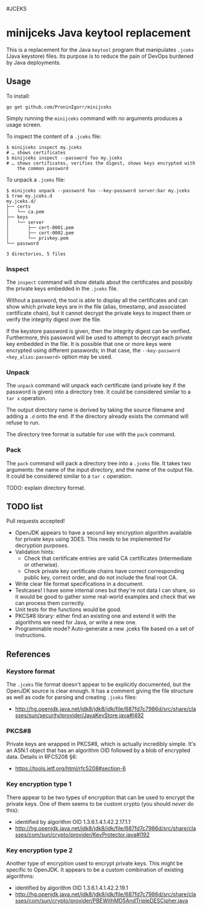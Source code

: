 #JCEKS

# minijceks Java keytool replacement

This is a replacement for the Java `keytool` program that manipulates `.jceks`
(Java keystore) files. Its purpose is to reduce the pain of DevOps burdened by
Java deployments.

## Usage

To install:

```
go get github.com/ProninIgorr/minijceks
```

Simply running the `minijceks` command with no arguments produces a usage screen.

To inspect the content of a `.jceks` file:

```
$ minijceks inspect my.jceks
# … shows certificates
$ minijceks inspect --password foo my.jceks
# … shows certificates, verifies the digest, shows keys encrypted with
    the common password
```

To unpack a `.jceks` file:

```
$ minijceks unpack --password foo --key-password server:bar my.jceks
$ tree my.jceks.d
my.jceks.d/
├── certs
│   └── ca.pem
├── keys
│   └── server
│       ├── cert-0001.pem
│       ├── cert-0002.pem
│       └── privkey.pem
└── password

3 directories, 5 files
```

### Inspect

The `inspect` command will show details about the certificates and possibly the
private keys embedded in the `.jceks` file.

Without a password, the tool is able to display all the certificates and can
show which private keys are in the file (alias, timestamp, and associated
certificate chain), but it cannot decrypt the private keys to inspect them or
verify the integrity digest over the file.

If the keystore password is given, then the integrity digest can be verified.
Furthermore, this password will be used to attempt to decrypt each private key
embedded in the file. It is possible that one or more keys were encrypted using
different passwords; in that case, the `--key-password <key_alias:password>`
option may be used.

### Unpack

The `unpack` command will unpack each certificate (and private key if the
password is given) into a directory tree. It could be considered similar to
a `tar x` operation.

The output directory name is derived by taking the source filename and adding a
`.d` onto the end. If the directory already exists the command will refuse to
run.

The directory tree format is suitable for use with the `pack` command.

### Pack

The `pack` command will pack a directory tree into a `.jceks` file. It takes two
arguments: the name of the input directory, and the name of the output file. It
could be considered similar to a `tar c` operation.

TODO: explain directory format.

## TODO list

Pull requests accepted!

- OpenJDK appears to have a second key encryption algorithm available for private
  keys using 3DES. This needs to be implemented for decryption purposes.
- Validation hints:
    - Check that certificate entries are valid CA certificates (intermediate or
      otherwise).
    - Check private key certificate chains have correct corresponding public key,
      correct order, and do not include the final root CA.
- Write clear file format specifications in a document.
- Testcases! I have some internal ones but they're not data I can share, so it
  would be good to gather some real-world examples and check that we can
  process them correctly.
- Unit tests for the functions would be good.
- PKCS#8 library: either find an existing one and extend it with the algorithms
  we need for Java, or write a new one.
- Programmable mode? Auto-generate a new .jceks file based on a set of
  instructions.

## References

### Keystore format

The `.jceks` file format doesn't appear to be explicitly documented, but the
OpenJDK source is clear enough. It has a comment giving the file structure as
well as code for parsing and creating `.jceks` files:
- http://hg.openjdk.java.net/jdk8/jdk8/jdk/file/687fd7c7986d/src/share/classes/sun/security/provider/JavaKeyStore.java#l492

### PKCS#8

Private keys are wrapped in PKCS#8, which is actually incredibly simple. It's
an ASN.1 object that has an algorithm OID followed by a blob of encrypted data.
Details in RFC5208 §6:
- https://tools.ietf.org/html/rfc5208#section-6

### Key encryption type 1

There appear to be two types of encryption that can be used to encrypt the
private keys. One of them seems to be custom crypto (you should *never* do
this):
- identified by algorithm OID 1.3.6.1.4.1.42.2.17.1.1
- http://hg.openjdk.java.net/jdk8/jdk8/jdk/file/687fd7c7986d/src/share/classes/com/sun/crypto/provider/KeyProtector.java#l192

### Key encryption type 2

Another type of encryption used to encrypt private keys. This might be specific
to OpenJDK. It appears to be a custom combination of existing algorithms:
- identified by algorithm OID 1.3.6.1.4.1.42.2.19.1
- http://hg.openjdk.java.net/jdk8/jdk8/jdk/file/687fd7c7986d/src/share/classes/com/sun/crypto/provider/PBEWithMD5AndTripleDESCipher.java
